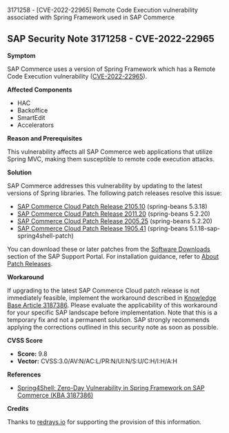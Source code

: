 3171258 - [CVE-2022-22965] Remote Code Execution vulnerability associated with Spring Framework used in SAP Commerce

## SAP Security Note 3171258 - CVE-2022-22965

**Symptom**

SAP Commerce uses a version of Spring Framework which has a Remote Code Execution vulnerability ([CVE-2022-22965](https://cve.mitre.org/cgi-bin/cvename.cgi?name=CVE-2022-22965)).

**Affected Components**

- HAC
- Backoffice
- SmartEdit
- Accelerators

**Reason and Prerequisites**

This vulnerability affects all SAP Commerce web applications that utilize Spring MVC, making them susceptible to remote code execution attacks.

**Solution**

SAP Commerce addresses this vulnerability by updating to the latest versions of Spring libraries. The following patch releases resolve this issue:

- [SAP Commerce Cloud Patch Release 2105.10](https://help.sap.com/viewer/eed845124da0491e875df8139c4e6e8c/2105/en-US/f9b65161e1e645249542e59f42f64a7b.html) (spring-beans 5.3.18)
- [SAP Commerce Cloud Patch Release 2011.20](https://help.sap.com/viewer/eed845124da0491e875df8139c4e6e8c/2011/en-US/f9b65161e1e645249542e59f42f64a7b.html) (spring-beans 5.2.20)
- [SAP Commerce Cloud Patch Release 2005.25](https://help.sap.com/viewer/eed845124da0491e875df8139c4e6e8c/2005/en-US/f9b65161e1e645249542e59f42f64a7b.html) (spring-beans 5.2.20)
- [SAP Commerce Cloud Patch Release 1905.41](https://help.sap.com/viewer/eed845124da0491e875df8139c4e6e8c/1905/en-US/f9b65161e1e645249542e59f42f64a7b.html) (spring-beans 5.1.18-sap-spring4shell-patch)

You can download these or later patches from the [Software Downloads](https://me.sap.com/softwarecenter/template/products/_APP=00200682500000001943&_EVENT=NEXT&HEADER=Y&FUNCTIONBAR=Y&EVENT=TREE&NE=NAVIGATE&ENR=67837800100800007216&V=MAINT&TA=ACTUAL/SAP%20COMMERCE) section of the SAP Support Portal. For installation guidance, refer to [About Patch Releases](https://help.sap.com/viewer/a74589c3a81a4a95bf51d87258c0ab15/2105/en-US/8c25978386691014b4abdd61376acd24.html).

**Workaround**

If upgrading to the latest SAP Commerce Cloud patch release is not immediately feasible, implement the workaround described in [Knowledge Base Article 3187386](https://me.sap.com/notes/3187386). Please evaluate the applicability of this workaround for your specific SAP landscape before implementation. Note that this is a temporary fix and not a permanent solution. SAP strongly recommends applying the corrections outlined in this security note as soon as possible.

**CVSS Score**

- **Score:** 9.8
- **Vector:** CVSS:3.0/AV:N/AC:L/PR:N/UI:N/S:U/C:H/I:H/A:H

**References**

- [Spring4Shell: Zero-Day Vulnerability in Spring Framework on SAP Commerce (KBA 3187386)](https://me.sap.com/notes/3187386)

**Credits**

Thanks to [redrays.io](https://redrays.io) for supporting the provision of this information.